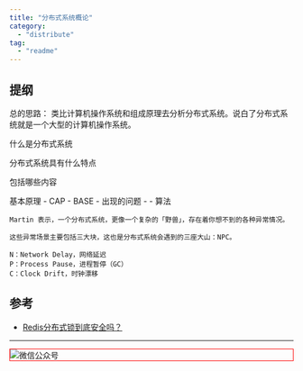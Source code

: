 ```yaml
---
title: "分布式系统概论"
category:
  - "distribute"
tag:
  - "readme"
---
```


## 提纲


总的思路： 类比计算机操作系统和组成原理去分析分布式系统。说白了分布式系统就是一个大型的计算机操作系统。

什么是分布式系统

分布式系统具有什么特点

包括哪些内容

基本原理
    - CAP
    - BASE
    - 出现的问题
    - 
    - 算法


```
Martin 表示，一个分布式系统，更像一个复杂的「野兽」，存在着你想不到的各种异常情况。

这些异常场景主要包括三大块，这也是分布式系统会遇到的三座大山：NPC。

N：Network Delay，网络延迟
P：Process Pause，进程暂停（GC）
C：Clock Drift，时钟漂移
```

## 参考

- [Redis分布式锁到底安全吗？](https://mp.weixin.qq.com/s/RnSokJxYxYDeenOP_JE3fQ)

---

<img style="border:1px red solid; display:block; margin:0 auto;" :src="$withBase('/qrcode.jpg')" alt="微信公众号" />

